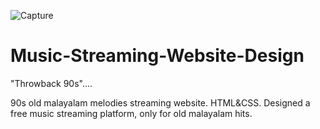 ![Capture](https://user-images.githubusercontent.com/118710462/209946310-92f9e5fc-38ea-42a5-9300-5946f3d509b5.PNG)
# Music-Streaming-Website-Design

"Throwback 90s"....

90s old malayalam melodies streaming website. HTML&amp;CSS.
Designed a free music streaming platform, only for old malayalam hits.
